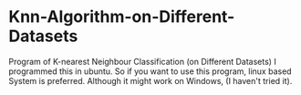# Knn-Algorithm-on-Different-Datasets
Program of K-nearest Neighbour Classification (on Different Datasets)
I programmed this in ubuntu. So if you want to use this program, linux based System is preferred.
Although it might work on Windows, (I haven't tried it).
